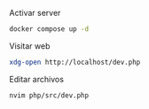 
Activar server

```bash
docker compose up -d
```
Visitar web

```bash
xdg-open http://localhost/dev.php
```
Editar archivos

```bash
nvim php/src/dev.php
```
